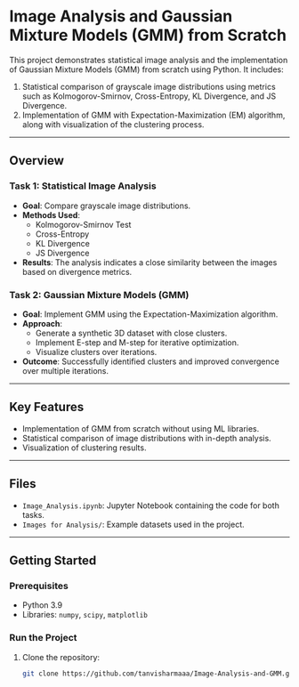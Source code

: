 # Image Analysis and Gaussian Mixture Models (GMM) from Scratch

This project demonstrates statistical image analysis and the implementation of Gaussian Mixture Models (GMM) from scratch using Python. It includes:

1. Statistical comparison of grayscale image distributions using metrics such as Kolmogorov-Smirnov, Cross-Entropy, KL Divergence, and JS Divergence.
2. Implementation of GMM with Expectation-Maximization (EM) algorithm, along with visualization of the clustering process.

---

## Overview

### Task 1: Statistical Image Analysis
- **Goal**: Compare grayscale image distributions.
- **Methods Used**:
  - Kolmogorov-Smirnov Test
  - Cross-Entropy
  - KL Divergence
  - JS Divergence
- **Results**: The analysis indicates a close similarity between the images based on divergence metrics.

### Task 2: Gaussian Mixture Models (GMM)
- **Goal**: Implement GMM using the Expectation-Maximization algorithm.
- **Approach**:
  - Generate a synthetic 3D dataset with close clusters.
  - Implement E-step and M-step for iterative optimization.
  - Visualize clusters over iterations.
- **Outcome**: Successfully identified clusters and improved convergence over multiple iterations.

---

## Key Features
- Implementation of GMM from scratch without using ML libraries.
- Statistical comparison of image distributions with in-depth analysis.
- Visualization of clustering results.

---

## Files
- `Image_Analysis.ipynb`: Jupyter Notebook containing the code for both tasks.
- `Images for Analysis/`: Example datasets used in the project.

---

## Getting Started

### Prerequisites
- Python 3.9
- Libraries: `numpy`, `scipy`, `matplotlib`

### Run the Project
1. Clone the repository:
   ```bash
   git clone https://github.com/tanvisharmaaa/Image-Analysis-and-GMM.git

